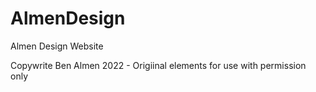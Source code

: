 # AlmenDesign
Almen Design Website

Copywrite Ben Almen 2022 - Origiinal elements for use with permission only
